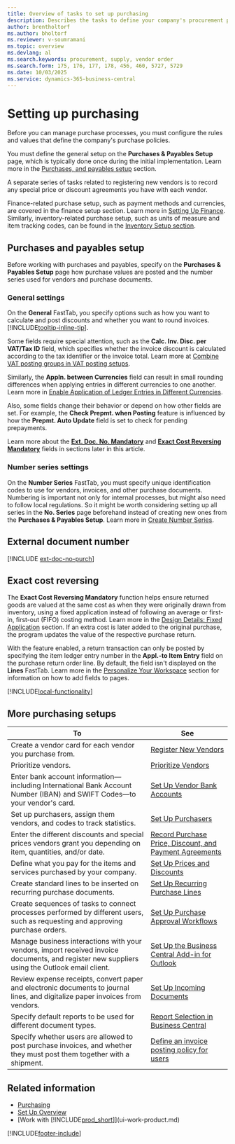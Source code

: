 ```yaml
---
title: Overview of tasks to set up purchasing
description: Describes the tasks to define your company's procurement policies and set up your purchasing processes.
author: brentholtorf
ms.author: bholtorf
ms.reviewer: v-soumramani
ms.topic: overview
ms.devlang: al
ms.search.keywords: procurement, supply, vendor order
ms.search.form: 175, 176, 177, 178, 456, 460, 5727, 5729
ms.date: 10/03/2025
ms.service: dynamics-365-business-central
---
```


# Setting up purchasing

Before you can manage purchase processes, you must configure the rules and values that define the company's purchase policies.

You must define the general setup on the **Purchases & Payables Setup** page, which is typically done once during the initial implementation. Learn more in the [Purchases, and payables setup](#purchases-and-payables-setup) section.

A separate series of tasks related to registering new vendors is to record any special price or discount agreements you have with each vendor.

Finance-related purchase setup, such as payment methods and currencies, are covered in the finance setup section. Learn more in [Setting Up Finance](finance-setup-finance.md). Similarly, inventory-related purchase setup, such as units of measure and item tracking codes, can be found in the [Inventory Setup section](inventory-setup-inventory.md).

## Purchases and payables setup

Before working with purchases and payables, specify on the **Purchases & Payables Setup** page how purchase values are posted and the number series used for vendors and purchase documents.

### General settings

On the **General** FastTab, you specify options such as how you want to calculate and post discounts and whether you want to round invoices. [!INCLUDE[tooltip-inline-tip](includes/tooltip-inline-tip_md.md)].

Some fields require special attention, such as the **Calc. Inv. Disc. per VAT/Tax ID** field, which specifies whether the invoice discount is calculated according to the tax identifier or the invoice total. Learn more at [Combine VAT posting groups in VAT posting setups](finance-setup-vat.md#combine-vat-posting-groups-in-vat-posting-setups).

Similarly, the **Appln. between Currencies** field can result in small rounding differences when applying entries in different currencies to one another. Learn more in [Enable Application of Ledger Entries in Different Currencies](finance-how-enable-application-ledger-entries-different-currencies.md).

Also, some fields change their behavior or depend on how other fields are set. For example, the **Check Prepmt. when Posting** feature is influenced by how the **Prepmt. Auto Update** field is set to check for pending prepayments.

Learn more about the [**Ext. Doc. No. Mandatory**](#external-document-number) and [**Exact Cost Reversing Mandatory**](#exact-cost-reversing) fields in sections later in this article.

### Number series settings

On the **Number Series** FastTab, you must specify unique identification codes to use for vendors, invoices, and other purchase documents. Numbering is important not only for internal processes, but might also need to follow local regulations. So it might be worth considering setting up all series in the **No. Series** page beforehand instead of creating new ones from the **Purchases & Payables Setup**. Learn more in [Create Number Series](ui-create-number-series.md).

## External document number

[!INCLUDE [ext-doc-no-purch](includes/ext-doc-no-purch.md)]

## Exact cost reversing

The **Exact Cost Reversing Mandatory** function helps ensure returned goods are valued at the same cost as when they were originally drawn from inventory, using a fixed application instead of following an average or first-in, first-out (FIFO) costing method. Learn more in the [Design Details: Fixed Application](design-details-item-application.md#fixed-application) section. If an extra cost is later added to the original purchase, the program updates the value of the respective purchase return.

With the feature enabled, a return transaction can only be posted by specifying the item ledger entry number in the **Appl.-to Item Entry** field on the purchase return order line. By default, the field isn't displayed on the **Lines** FastTab. Learn more in the [Personalize Your Workspace](ui-personalization-user.md#start-personalizing-by-using-the-personalization-mode) section for information on how to add fields to pages.

[!INCLUDE[local-functionality](includes/local-functionality.md)]

## More purchasing setups

| To | See |
|--|--|
| Create a vendor card for each vendor you purchase from. | [Register New Vendors](purchasing-how-register-new-vendors.md) |
| Prioritize vendors. | [Prioritize Vendors](purchasing-how-prioritize-vendors.md) |
| Enter bank account information&mdash;including International Bank Account Number (IBAN) and SWIFT Codes&mdash;to your vendor's card. | [Set Up Vendor Bank Accounts](purchasing-how-set-up-vendors-bank-accounts.md) |
| Set up purchasers, assign them vendors, and codes to track statistics. | [Set Up Purchasers](purchasing-how-setup-purchasers.md) |
| Enter the different discounts and special prices vendors grant you depending on item, quantities, and/or date. | [Record Purchase Price, Discount, and Payment Agreements](purchasing-how-record-purchase-price-discount-payment-agreements.md) |
| Define what you pay for the items and services purchased by your company. | [Set Up Prices and Discounts](across-prices-and-discounts.md) |
| Create standard lines to be inserted on recurring purchase documents. | [Set Up Recurring Purchase Lines](purchasing-how-work-recurring-purchase-lines.md) |
| Create sequences of tasks to connect processes performed by different users, such as requesting and approving purchase orders. | [Set Up Purchase Approval Workflows](across-set-up-workflows.md) |
| Manage business interactions with your vendors, import received invoice documents, and register new suppliers using the Outlook email client. | [Set Up the Business Central Add-in for Outlook](admin-outlook.md) |
| Review expense receipts, convert paper and electronic documents to journal lines, and digitalize paper invoices from vendors. | [Set Up Incoming Documents](across-how-setup-income-documents.md) |
| Specify default reports to be used for different document types. | [Report Selection in Business Central](across-report-selections.md) |
| Specify whether users are allowed to post purchase invoices, and whether they must post them together with a shipment. | [Define an invoice posting policy for users](admin-setup-invoice-posting-policy.md) |

## Related information

- [Purchasing](purchasing-manage-purchasing.md)  
- [Set Up Overview](setup.md)  
- [Work with [!INCLUDE[prod_short](includes/prod_short.md)]](ui-work-product.md)

[!INCLUDE[footer-include](includes/footer-banner.md)]
